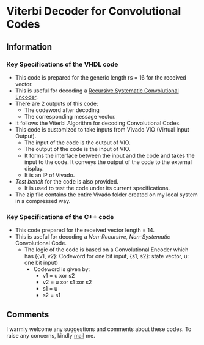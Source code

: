 # Viterbi Decoder for Convolutional Codes
## Information 
### Key Specifications of the VHDL code
- This code is prepared for the generic length rs = 16 for the received vector. 
- This is useful for decoding a [Recursive Systematic Convolutional Encoder](https://github.com/ishcha/Implementation-of-capacity-approaching-error-control-codes-in-FPGA/tree/master/Convolutional_Codes_Encoder/VHDL%20Codes). 
- There are 2 outputs of this code:
  - The codeword after decoding
  - The corresponding message vector. 
- It follows the Viterbi Algorithm for decoding Convolutional Codes. 
- This code is customized to take inputs from Vivado VIO (Virtual Input Output).
  - The input of the code is the output of VIO. 
  - The output of the code is the input of VIO. 
  - It forms the interface between the input and the code and takes the input to the code. It conveys the output of the code to the external display.
  - It is an IP of Vivado.
- _Test bench_ for the code is also provided. 
  - It is used to test the code under its current specifications.
- The zip file contains the entire Vivado folder created on my local system in a compressed way. 

### Key Specifications of the C++ code
  - This code prepared for the received vector length = 14. 
  - This is useful for decoding a _Non-Recursive, Non-Systematic_ Convolutional Code. 
    - The logic of the code is based on a Convolutional Encoder which has ({v1, v2}: Codeword for one bit input, {s1, s2}: state vector, u: one bit input)
      - Codeword is given by:
        - v1 = u xor s2
        - v2 = u xor s1 xor s2
        - s1 = u
        - s2 = s1
      

## Comments
I warmly welcome any suggestions and comments about these codes. To raise any concerns, kindly [mail](ee3180614@iitd.ac.in) me.  
